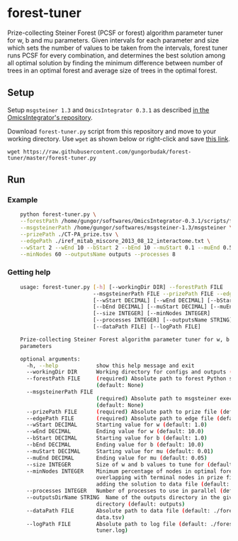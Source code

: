 # forest-tuner

Prize-collecting Steiner Forest (PCSF or forest) algorithm parameter tuner for w, b and mu parameters. Given intervals for each parameter and size which sets the number of values to be taken from the intervals, forest tuner runs PCSF for every combination, and determines the best solution among all optimal solution by finding the minimum difference between number of trees in an optimal forest and average size of trees in the optimal forest.

## Setup

Setup `msgsteiner 1.3` and `OmicsIntegrator 0.3.1` as described [in the OmicsIntegrator's repository](https://github.com/fraenkel-lab/OmicsIntegrator).

Download `forest-tuner.py` script from this repository and move to your working directory. Use `wget` as shown below or right-click and save [this link](https://raw.githubusercontent.com/gungorbudak/forest-tuner/master/forest-tuner.py).

    wget https://raw.githubusercontent.com/gungorbudak/forest-tuner/master/forest-tuner.py

## Run

### Example

```bash
    python forest-tuner.py \
    --forestPath /home/gungor/softwares/OmicsIntegrator-0.3.1/scripts/forest.py \
    --msgsteinerPath /home/gungor/softwares/msgsteiner-1.3/msgsteiner \
    --prizePath ./CT-PA_prize.tsv \
    --edgePath ./iref_mitab_miscore_2013_08_12_interactome.txt \
    --wStart 2 --wEnd 10 --bStart 2 --bEnd 10 --muStart 0.1 --muEnd 0.5 --size 5 \
    --minNodes 60 --outputsName outputs --processes 8
```

### Getting help

```bash
    usage: forest-tuner.py [-h] [--workingDir DIR] --forestPath FILE
                           --msgsteinerPath FILE --prizePath FILE --edgePath FILE
                           [--wStart DECIMAL] [--wEnd DECIMAL] [--bStart DECIMAL]
                           [--bEnd DECIMAL] [--muStart DECIMAL] [--muEnd DECIMAL]
                           [--size INTEGER] [--minNodes INTEGER]
                           [--processes INTEGER] [--outputsName STRING]
                           [--dataPath FILE] [--logPath FILE]

    Prize-collecting Steiner Forest algorithm parameter tuner for w, b and mu
    parameters

    optional arguments:
      -h, --help            show this help message and exit
      --workingDir DIR      Working directory for configs and outputs (default: .)
      --forestPath FILE     (required) Absolute path to forest Python script
                            (default: None)
      --msgsteinerPath FILE
                            (required) Absolute path to msgsteiner executable
                            (default: None)
      --prizePath FILE      (required) Absolute path to prize file (default: None)
      --edgePath FILE       (required) Absolute path to edge file (default: None)
      --wStart DECIMAL      Starting value for w (default: 1.0)
      --wEnd DECIMAL        Ending value for w (default: 10.0)
      --bStart DECIMAL      Starting value for b (default: 1.0)
      --bEnd DECIMAL        Ending value for b (default: 10.0)
      --muStart DECIMAL     Starting value for mu (default: 0.01)
      --muEnd DECIMAL       Ending value for mu (default: 0.05)
      --size INTEGER        Size of w and b values to tune for (default: 5)
      --minNodes INTEGER    Minimum percentage of nodes in optimal forests
                            overlapping with terminal nodes in prize file for
                            adding the solution to data file (default: 60)
      --processes INTEGER   Number of processes to use in parallel (default: 64)
      --outputsDirName STRING  Name of the outputs directory in the given working
                            directory (default: outputs)
      --dataPath FILE       Absolute path to data file (default: ./forest-tuner-
                            data.tsv)
      --logPath FILE        Absolute path to log file (default: ./forest-
                            tuner.log)
```
